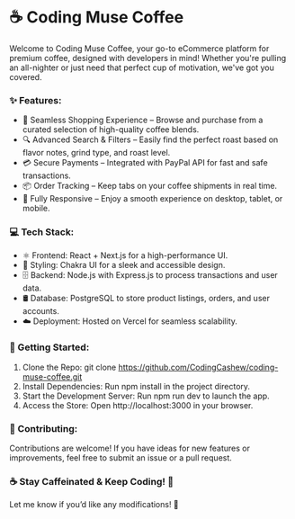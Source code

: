 # ☕ Coding Muse Coffee
Welcome to Coding Muse Coffee, your go-to eCommerce platform for premium coffee, designed with developers in mind! Whether you're pulling an all-nighter or just need that perfect cup of motivation, we've got you covered.

### ✨ Features:
  - 🛒 Seamless Shopping Experience – Browse and purchase from a curated selection of high-quality coffee blends.
  - 🔍 Advanced Search & Filters – Easily find the perfect roast based on flavor notes, grind type, and roast level.
  - 💳 Secure Payments – Integrated with PayPal API for fast and safe transactions.
  - 📦 Order Tracking – Keep tabs on your coffee shipments in real time.
  - 📱 Fully Responsive – Enjoy a smooth experience on desktop, tablet, or mobile.
### 💻 Tech Stack:
  - ⚛️ Frontend: React + Next.js for a high-performance UI.
  - 🎨 Styling: Chakra UI for a sleek and accessible design.
  - 🗄️ Backend: Node.js with Express.js to process transactions and user data.
  - 🛢️ Database: PostgreSQL to store product listings, orders, and user accounts.
  - ☁️ Deployment: Hosted on Vercel for seamless scalability.
### 🚀 Getting Started:
  1. Clone the Repo: git clone https://github.com/CodingCashew/coding-muse-coffee.git
  2. Install Dependencies: Run npm install in the project directory.
  3. Start the Development Server: Run npm run dev to launch the app.
  3. Access the Store: Open http://localhost:3000 in your browser.
### 🤝 Contributing:
Contributions are welcome! If you have ideas for new features or improvements, feel free to submit an issue or a pull request.

### ☕ Stay Caffeinated & Keep Coding! 🚀
Let me know if you’d like any modifications! 🎯
